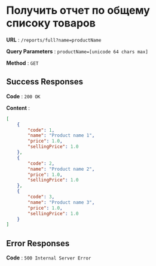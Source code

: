 # Получить отчет по общему списоку товаров

**URL** : `/reports/full?name=productName`

**Query Parameters** : `productName=[unicode 64 chars max]`

**Method** : `GET`

## Success Responses

**Code** : `200 OK`

**Content** :

```json
[
    {
        "code": 1,
        "name": "Product name 1",
        "price": 1.0,
        "sellingPrice": 1.0
    },
    {
        "code": 2,
        "name": "Product name 2",
        "price": 1.0,
        "sellingPrice": 1.0
    },
    {
        "code": 3,
        "name": "Product name 3",
        "price": 1.0,
        "sellingPrice": 1.0
    }
]
```

## Error Responses

**Code** : `500 Internal Server Error`

